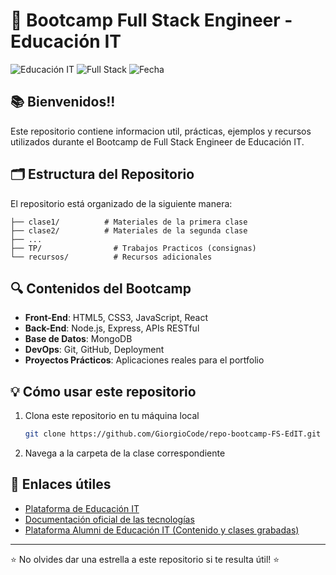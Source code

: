 # 🚀 Bootcamp Full Stack Engineer - Educación IT

![Educación IT](https://img.shields.io/badge/Educaci%C3%B3n%20IT-Bootcamp-blue)
![Full Stack](https://img.shields.io/badge/Full%20Stack-Engineer-orange)
![Fecha](https://img.shields.io/badge/Actualizado-Junio%202025-green)

## 📚 Bienvenidos!!

Este repositorio contiene informacion util, prácticas, ejemplos y recursos utilizados durante el Bootcamp de Full Stack Engineer de Educación IT.

## 🗂️ Estructura del Repositorio

El repositorio está organizado de la siguiente manera:

```
├── clase1/          # Materiales de la primera clase
├── clase2/          # Materiales de la segunda clase
├── ...
├── TP/                # Trabajos Practicos (consignas)
└── recursos/          # Recursos adicionales
```

## 🔍 Contenidos del Bootcamp

-   **Front-End**: HTML5, CSS3, JavaScript, React
-   **Back-End**: Node.js, Express, APIs RESTful
-   **Base de Datos**: MongoDB
-   **DevOps**: Git, GitHub, Deployment
-   **Proyectos Prácticos**: Aplicaciones reales para el portfolio

## 💡 Cómo usar este repositorio

1. Clona este repositorio en tu máquina local

    ```bash
    git clone https://github.com/GiorgioCode/repo-bootcamp-FS-EdIT.git
    ```

2. Navega a la carpeta de la clase correspondiente

## 🔗 Enlaces útiles

-   [Plataforma de Educación IT](https://www.educacionit.com/)
-   [Documentación oficial de las tecnologías](https://developer.mozilla.org/)
-   [Plataforma Alumni de Educación IT (Contenido y clases grabadas)](https://alumni.education/login/)

---

⭐ No olvides dar una estrella a este repositorio si te resulta útil! ⭐
